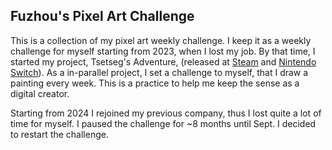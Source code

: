 ## Fuzhou's Pixel Art Challenge

This is a collection of my pixel art weekly challenge.
I keep it as a weekly challenge for myself starting from 2023,
when I lost my job. By that time, I started my project,
Tsetseg's Adventure,
(released at [Steam](https://store.steampowered.com/app/2337770/Tsetsegs_Adventure/)
and [Nintendo Switch](https://www.nintendo.com/us/store/products/tsetesgs-adventure-switch/)).
As a in-parallel project, I set a challenge to myself, that I draw a painting
every week. This is a practice to help me keep the sense as a digital creator.

Starting from 2024 I rejoined my previous company, thus I lost
quite a lot of time for myself. I paused the challenge for ~8 months until Sept.
I decided to restart the challenge.
